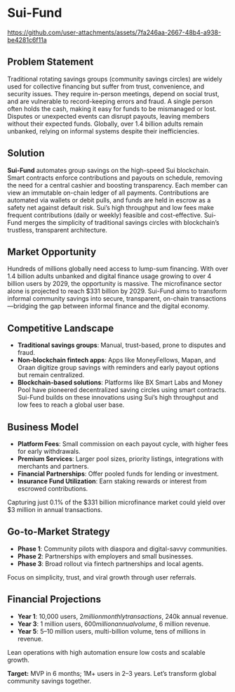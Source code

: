 
# Sui-Fund

https://github.com/user-attachments/assets/7fa246aa-2667-48b4-a938-be4281c6f11a


## Problem Statement  
Traditional rotating savings groups (community savings circles) are widely used for collective financing but suffer from trust, convenience, and security issues. They require in-person meetings, depend on social trust, and are vulnerable to record-keeping errors and fraud. A single person often holds the cash, making it easy for funds to be mismanaged or lost. Disputes or unexpected events can disrupt payouts, leaving members without their expected funds. Globally, over 1.4 billion adults remain unbanked, relying on informal systems despite their inefficiencies.

## Solution  
**Sui-Fund** automates group savings on the high-speed Sui blockchain. Smart contracts enforce contributions and payouts on schedule, removing the need for a central cashier and boosting transparency. Each member can view an immutable on-chain ledger of all payments. Contributions are automated via wallets or debit pulls, and funds are held in escrow as a safety net against default risk. Sui’s high throughput and low fees make frequent contributions (daily or weekly) feasible and cost-effective. Sui-Fund merges the simplicity of traditional savings circles with blockchain’s trustless, transparent architecture.

## Market Opportunity  
Hundreds of millions globally need access to lump-sum financing. With over 1.4 billion adults unbanked and digital finance usage growing to over 4 billion users by 2029, the opportunity is massive. The microfinance sector alone is projected to reach $331 billion by 2029. Sui-Fund aims to transform informal community savings into secure, transparent, on-chain transactions—bridging the gap between informal finance and the digital economy.

## Competitive Landscape  
- **Traditional savings groups**: Manual, trust-based, prone to disputes and fraud.  
- **Non-blockchain fintech apps**: Apps like MoneyFellows, Mapan, and Oraan digitize group savings with reminders and early payout options but remain centralized.  
- **Blockchain-based solutions**: Platforms like BX Smart Labs and Money Pool have pioneered decentralized saving circles using smart contracts. Sui-Fund builds on these innovations using Sui’s high throughput and low fees to reach a global user base.

## Business Model  
- **Platform Fees**: Small commission on each payout cycle, with higher fees for early withdrawals.  
- **Premium Services**: Larger pool sizes, priority listings, integrations with merchants and partners.  
- **Financial Partnerships**: Offer pooled funds for lending or investment.  
- **Insurance Fund Utilization**: Earn staking rewards or interest from escrowed contributions.  

Capturing just 0.1% of the $331 billion microfinance market could yield over $3 million in annual transactions.

## Go-to-Market Strategy  
- **Phase 1**: Community pilots with diaspora and digital-savvy communities.  
- **Phase 2**: Partnerships with employers and small businesses.  
- **Phase 3**: Broad rollout via fintech partnerships and local agents.  

Focus on simplicity, trust, and viral growth through user referrals.

## Financial Projections  
- **Year 1**: 10,000 users, $2 million monthly transactions, ~$240k annual revenue.  
- **Year 3**: 1 million users, $600 million annual volume, ~$6 million revenue.  
- **Year 5**: 5–10 million users, multi-billion volume, tens of millions in revenue.  

Lean operations with high automation ensure low costs and scalable growth.


**Target:** MVP in 6 months; 1M+ users in 2–3 years. Let’s transform global community savings together.


